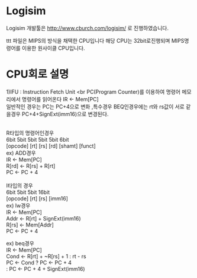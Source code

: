 # Logisim
Logisim 개발툴은 http://www.cburch.com/logisim/ 로 진행하였습니다. <br>


ttt 파일은 MIPS의 방식을 채택한 CPU입니다 해당 CPU는 32bit로진행되며 MIPS명령어를 이용한 원사이클 CPU입니다. <br>

# CPU회로 설명
1)IFU : Instruction Fetch Unit <br
PC(Program Counter)를 이용하여 명령어 메모리에서 명령어를 읽어온다 IR <- Mem[PC] <br>
일반적인 경우는 PC는 PC+4으로 변화 ,특수경우 BEQ인경우에는 rt와 rs값이 서로 같을경우 PC+4+SignExt(imm16)으로 변경된다. <br>

<br>
R타입의 명령어인경우 <br>
  6bit   5bit 5bit 5bit 5bit    6bit  <br>
[opcode] [rt] [rs] [rd] [shamt] [funct] <br>
ex) ADD경우 <br>
IR <- Mem[PC] <br>
R[rd] <- R[rs] + R[rt] <br>
PC <- PC + 4 <br>
<br>
I타입의 경우 <br>
  6bit    5bit 5bit 16bit <br>
[opcode] [rt] [rs] [imm16] <br>
ex) lw경우 <br>
IR <- Mem[PC] <br>
Addr <- R[rt] + SignExt(imm16) <br>
R[rs] <- Mem[Addr] <br>
PC <- PC + 4  <br>

ex) beq경우 <br>
IR <- Mem[PC] <br>
Cond <- R[rt] + ~R[rs] + 1  : rt - rs <br>
PC <- Cond ? PC <- PC + 4 <br>
           : PC <- PC + 4 + SignExt(imm16) <br>




